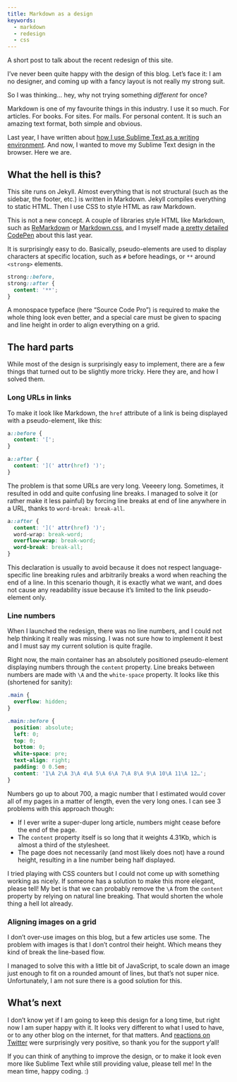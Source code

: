 ```yaml
---
title: Markdown as a design
keywords:
  - markdown
  - redesign
  - css
---
```


A short post to talk about the recent redesign of this site.

I’ve never been quite happy with the design of this blog. Let’s face it: I am no designer, and coming up with a fancy layout is not really my strong suit.

So I was thinking… hey, why not trying something _different_ for once?

Markdown is one of my favourite things in this industry. I use it so much. For articles. For books. For sites. For mails. For personal content. It is such an amazing text format, both simple and obvious.

Last year, I have written about [how I use Sublime Text as a writing environment](/2015/05/18/writing-in-sublime-text/). And now, I wanted to move my Sublime Text design in the browser. Here we are.

## What the hell is this?

This site runs on Jekyll. Almost everything that is not structural (such as the sidebar, the footer, etc.) is written in Markdown. Jekyll compiles everything to static HTML. Then I use CSS to style HTML as raw Markdown.

This is not a new concept. A couple of libraries style HTML like Markdown, such as [ReMarkdown](https://fvsch.com/remarkdown/) or [Markdown.css](http://mrcoles.com/demo/markdown-css/), and I myself made [a pretty detailed CodePen](https://codepen.io/HugoGiraudel/pen/JmonG) about this last year.

It is surprisingly easy to do. Basically, pseudo-elements are used to display characters at specific location, such as `#` before headings, or `**` around `<strong>` elements.

```css
strong::before,
strong::after {
  content: '**';
}
```

A monospace typeface (here “Source Code Pro”) is required to make the whole thing look even better, and a special care must be given to spacing and line height in order to align everything on a grid.

## The hard parts

While most of the design is surprisingly easy to implement, there are a few things that turned out to be slightly more tricky. Here they are, and how I solved them.

### Long URLs in links

To make it look like Markdown, the `href` attribute of a link is being displayed with a pseudo-element, like this:

```css
a::before {
  content: '[';
}

a::after {
  content: '](' attr(href) ')';
}
```

The problem is that some URLs are very long. Veeeery long. Sometimes, it resulted in odd and quite confusing line breaks. I managed to solve it (or rather make it less painful) by forcing line breaks at end of line anywhere in a URL, thanks to `word-break: break-all`.

```css
a::after {
  content: '](' attr(href) ')';
  word-wrap: break-word;
  overflow-wrap: break-word;
  word-break: break-all;
}
```

This declaration is usually to avoid because it does not respect language-specific line breaking rules and arbitrarily breaks a word when reaching the end of a line. In this scenario though, it is exactly what we want, and does not cause any readability issue because it’s limited to the link pseudo-element only.

### Line numbers

When I launched the redesign, there was no line numbers, and I could not help thinking it really was missing. I was not sure how to implement it best and I must say my current solution is quite fragile.

Right now, the main container has an absolutely positioned pseudo-element displaying numbers through the `content` property. Line breaks between numbers are made with `\A` and the `white-space` property. It looks like this (shortened for sanity):

```css
.main {
  overflow: hidden;
}

.main::before {
  position: absolute;
  left: 0;
  top: 0;
  bottom: 0;
  white-space: pre;
  text-align: right;
  padding: 0 0.5em;
  content: '1\A 2\A 3\A 4\A 5\A 6\A 7\A 8\A 9\A 10\A 11\A 12…';
}
```

Numbers go up to about 700, a magic number that I estimated would cover all of my pages in a matter of length, even the very long ones. I can see 3 problems with this approach though:

- If I ever write a super-duper long article, numbers might cease before the end of the page.
- The `content` property itself is so long that it weights 4.31Kb, which is almost a third of the stylesheet.
- The page does not necessarily (and most likely does not) have a round height, resulting in a line number being half displayed.

I tried playing with CSS counters but I could not come up with something working as nicely. If someone has a solution to make this more elegant, please tell! My bet is that we can probably remove the `\A` from the `content` property by relying on natural line breaking. That would shorten the whole thing a hell lot already.

### Aligning images on a grid

I don’t over-use images on this blog, but a few articles use some. The problem with images is that I don’t control their height. Which means they kind of break the line-based flow.

I managed to solve this with a little bit of JavaScript, to scale down an image just enough to fit on a rounded amount of lines, but that’s not super nice. Unfortunately, I am not sure there is a good solution for this.

## What’s next

I don’t know yet if I am going to keep this design for a long time, but right now I am super happy with it. It looks very different to what I used to have, or to any other blog on the internet, for that matters. And [reactions on Twitter](https://twitter.com/HugoGiraudel/status/736181867653779456) were surprisingly very positive, so thank you for the support y’all!

If you can think of anything to improve the design, or to make it look even more like Sublime Text while still providing value, please tell me! In the mean time, happy coding. :)
